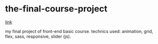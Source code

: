 # the-final-course-project

<a href="https://olehok.github.io/ok-hillel/">link</a>

my final project of front-end basic course.
technics used: animation, grid, flex, sass, responsive, slider (js).
